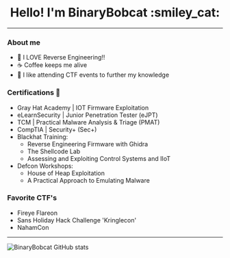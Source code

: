 <div align=center> 
  <h1> Hello! I'm BinaryBobcat :smiley_cat: </h1> 
  
---
  
</div>

### About me
- :space_invader: I LOVE Reverse Engineering!!
- ☕ Coffee keeps me alive
- 🧩 I like attending CTF events to further my knowledge

### Certifications 📜
- Gray Hat Academy | IOT Firmware Exploitation
- eLearnSecurity | Junior Penetration Tester (eJPT)
- TCM | Practical Malware Analysis & Triage (PMAT)
- CompTIA | Security+ (Sec+)
- Blackhat Training:
  - Reverse Engineering Firmware with Ghidra
  - The Shellcode Lab
  - Assessing and Exploiting Control Systems and IIoT
- Defcon Workshops:
  - House of Heap Exploitation
  - A Practical Approach to Emulating Malware

### Favorite CTF's
- Fireye Flareon
- Sans Holiday Hack Challenge 'Kringlecon'
- NahamCon

---

![BinaryBobcat GitHub stats](https://github-readme-stats.vercel.app/api?username=binarybobcat&count_private=true&theme=dracula&show_icons=true)
